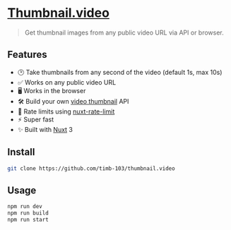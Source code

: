 # [Thumbnail.video](https://thumbnail.video)

> Get thumbnail images from any public video URL via API or browser.

## Features

- 🕑 Take thumbnails from any second of the video (default 1s, max 10s)
- ✅ Works on any public video URL
- 🖥 Works in the browser
- 🛠 Build your own [video thumbnail](https://github.com/timb-103/video-thumbnails) API
- 🚦 Rate limits using [nuxt-rate-limit](https://github.com/timb-103/nuxt-rate-limit)
- ⚡ Super fast
- ✨ Built with [Nuxt](https://nuxt.com) 3

## Install

```sh
git clone https://github.com/timb-103/thumbnail.video
```

## Usage

```sh
npm run dev
npm run build
npm run start
```
